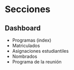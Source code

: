 # Secciones

## Dashboard

- Programas (index)
- Matriculados
- Asignaciones estudiantiles
- Nombrados
- Programa de la reunión